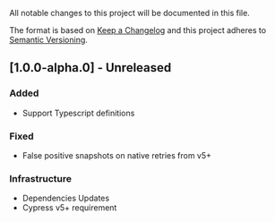 All notable changes to this project will be documented in this file.

The format is based on [Keep a Changelog](http://keepachangelog.com/)
and this project adheres to [Semantic Versioning](http://semver.org/).

## [1.0.0-alpha.0] - Unreleased

### Added
- Support Typescript definitions

### Fixed
- False positive snapshots on native retries from v5+

### Infrastructure
- Dependencies Updates
- Cypress v5+ requirement
